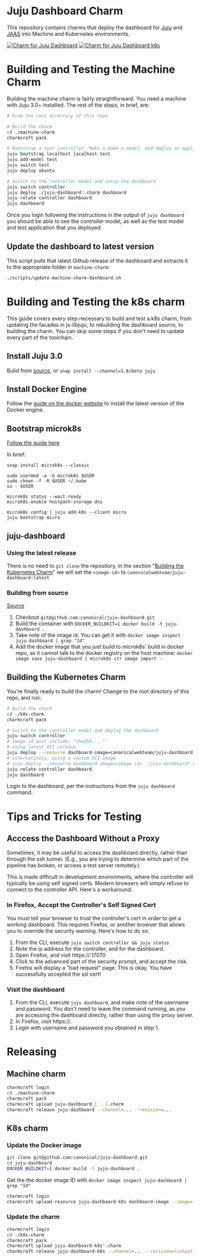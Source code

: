 # Juju Dashboard Charm

This repository contains charms that deploy the dashboard for [Juju](https://juju.is) and [JAAS](https://jaas.ai) into Machine and Kubernetes environments.

[![Charm for Juju Dashboard
](https://charmhub.io/juju-dashboard/badge.svg)](https://charmhub.io/juju-dashboard)
[![Charm for Juju Dashboard k8s](https://charmhub.io/juju-dashboard-k8s/badge.svg)](https://charmhub.io/juju-dashboard-k8s)

# Building and Testing the Machine Charm

Building the machine charm is fairly straightforward. You need a machine with Juju 3.0+ installed. The rest of the steps, in brief, are:

```sh
# From the root directory of this repo

# Build the charm
cd ./machine-charm
charmcraft pack

# Bootstrap a test controller. Make a make a model, and deploy an application, so that the dashboard has things to show.
juju bootstrap localhost localhost-test
juju add-model test
juju switch test
juju deploy ubuntu

# Switch to the controller model and setup the dashboard
juju switch controller
juju deploy ./juju-dashboard*.charm dashboard
juju relate controller dashboard
juju dashboard
```

Once you login following the instructions in the output of `juju dashboard` you should be able to see the controller model, as well as the test model and test application that you deployed.

## Update the dashboard to latest version

This script pulls that latest Github release of the dashboard and extracts it to the appropriate folder in `machine-charm`:

```sh
./scripts/update-machine-charm-dashboard.sh
```

# Building and Testing the k8s charm

This guide covers every step necessary to build and test a k8s charm, from updating the facades in js-libjuju, to rebuilding the dashboard source, to building the charm. You can skip some steps if you don't need to update every part of the toolchain.

## Install Juju 3.0

Bulid from [source](https://github.com/juju/juju), or `snap install --channel=3.0/beta juju`

## Install Docker Engine

Follow the [guide on the docker website](https://docs.docker.com/desktop/install/linux-install/) to install the latest version of the Docker engine.

## Bootstrap microk8s

[Follow the guide here](https://juju.is/docs/olm/microk8s)

In brief:

```
snap install microk8s --classic

sudo usermod -a -G microk8s $USER
sudo chown -f -R $USER ~/.kube
su - $USER

microk8s status --wait-ready
microk8s.enable hostpath-storage dns

microk8s config | juju add-k8s --client micro
juju bootstrap micro
```

## juju-dashboard

### Using the latest release

There is no need to `git clone` the repository, in the section "[Building the Kubernetes Charm](#building-the-kubernetes-charm)" we will set the `<image-id>` to `canonicalwebteam/juju-dashboard:latest`

### Building from source

[Source](https://github.com/canonical/juju-dashboard#readme)

1. Checkout `git@github.com:canonical/juju-dashboard.git`
2. Build the container with `DOCKER_BUILDKIT=1 docker build -t juju-dashboard .`
3. Take note of the image id. You can get it with `docker image inspect juju-dashboard | grep "Id"`
4. Add the docker image that you just build to microk8s' build in docker repo, as it cannot talk to the docker registry on the host machine: `docker image save juju-dashboard | microk8s ctr image import -`

## Building the Kubernetes Charm

You're finally ready to build the charm! Change to the root directory of this repo, and run:

```sh
# Build the charm
cd ./k8s-charm
charmcraft pack

# Switch to the controller model and deploy the dashboard
juju switch controller
# image id must include: "sha256:..."
# using latest OCI release
juju deploy --resource dashboard-image=canonicalwebteam/juju-dashboard:latest ./juju-dashboard*.charm dashboard
# alternatively, using a custom OCI image
# juju deploy --resource dashboard-image=<image id> ./juju-dashboard*.charm dashboard
juju relate controller dashboard
juju dashboard
```

Login to the dashboard, per the instructions from the `juju dashboard` command.

# Tips and Tricks for Testing

## Acccess the Dashboard Without a Proxy

Sometimes, it may be useful to access the dashboard directly, rather than through the ssh tunnel. (E.g., you are trying to determine which part of the pipeline has broken, or access a test server remotely.)

This is made difficult in development environments, where the controller will typically be using self signed certs. Modern browsers will simply refuse to connect to the controller API. Here's a workaround:

### In Firefox, Accept the Controller's Self Signed Cert

You must tell your browser to trust the controller's cert in order to get a working dashboard. This requires Firefox, or another browser that allows you to override the security warning. Here's how to do so:

1. From the CLI, execute `juju switch controller && juju status`
2. Note the ip address for the controller, and for the dashboard.
3. Open Firefox, and visit https://<controller ip>:17070
4. Click to the advanced part of the security prompt, and accept the risk.
5. Firefox will display a "bad request" page. This is okay. You have successfully accepted the ssl cert!

### Visit the dashboard

1. From the CLI, execute `juju dashboard`, and make note of the username and password. You don't need to leave the command running, as you are accessing the dashboard directly, rather than using the proxy server.
2. In Firefox, visit https://<dashboard ip>.
3. Login with username and password you obtained in step 1.

# Releasing

## Machine charm

```sh
charmcraft login
cd ./machine-charm
charmcraft pack
charmcraft upload juju-dashboard_[...].charm
charmcraft release juju-dashboard --channel=... --revision=...
```

## K8s charm

### Update the Docker image

```sh
git clone git@github.com:canonical/juju-dashboard.git
cd juju-dashboard
DOCKER_BUILDKIT=1 docker build -t juju-dashboard .
```

Get the the docker image ID with `docker image inspect juju-dashboard | grep "Id"`

```sh
charmcraft login
charmcraft upload-resource juju-dashboard-k8s dashboard-image --image=[image-id]
```

### Update the charm

```sh
charmcraft login
cd ./k8s-charm
charmcraft pack
charmcraft upload juju-dashboard-k8s*.charm
charmcraft release juju-dashboard-k8s --channel=... --revision=[output-from-upload] --resource=dashboard-image:[resource-revision-number]
```
